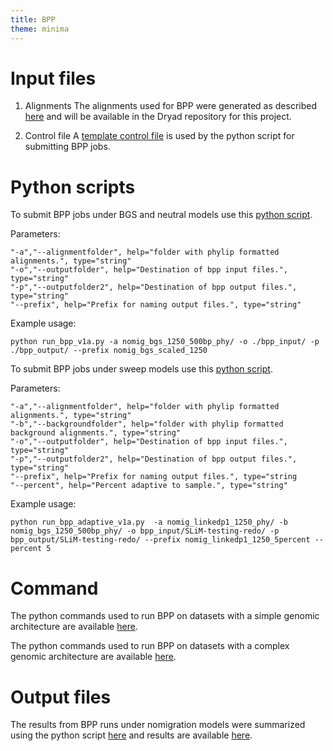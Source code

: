 ```yaml
---
title: BPP
theme: minima
---
```


# Input files

1. Alignments 
    The alignments used for BPP were generated as described [here](https://github.com/meganlsmith/selectionandmigration/blob/main/docs/zF_alignments.md) and will be available in the Dryad repository for this project.

2. Control file
    A [template control file](https://github.com/meganlsmith/selectionandmigration/blob/main/scripts/bpp/A00_variable.bpp.ctl) is used by the python script for submitting BPP jobs.


# Python scripts


To submit BPP jobs under BGS and neutral models use this [python script](https://github.com/meganlsmith/selectionandmigration/blob/main/scripts/python/bpp/run_bpp_v1a.py).

Parameters:
```
"-a","--alignmentfolder", help="folder with phylip formatted alignments.", type="string"
"-o","--outputfolder", help="Destination of bpp input files.", type="string"
"-p","--outputfolder2", help="Destination of bpp output files.", type="string"
"--prefix", help="Prefix for naming output files.", type="string"
```

Example usage:  
```
python run_bpp_v1a.py -a nomig_bgs_1250_500bp_phy/ -o ./bpp_input/ -p ./bpp_output/ --prefix nomig_bgs_scaled_1250
```

To submit BPP jobs under sweep models use this [python script](https://github.com/meganlsmith/selectionandmigration/blob/main/scripts/python/bpp/run_bpp_adaptive_v1a.py).

Parameters:
```
"-a","--alignmentfolder", help="folder with phylip formatted alignments.", type="string"
"-b","--backgroundfolder", help="folder with phylip formatted background alignments.", type="string"
"-o","--outputfolder", help="Destination of bpp input files.", type="string"
"-p","--outputfolder2", help="Destination of bpp output files.", type="string"
"--prefix", help="Prefix for naming output files.", type="string
"--percent", help="Percent adaptive to sample.", type="string"
```

Example usage:  
```
python run_bpp_adaptive_v1a.py  -a nomig_linkedp1_1250_phy/ -b nomig_bgs_1250_500bp_phy/ -o bpp_input/SLiM-testing-redo/ -p bpp_output/SLiM-testing-redo/ --prefix nomig_linkedp1_1250_5percent --percent 5
```

# Command

The python commands used to run BPP on datasets with a simple genomic architecture are available [here](https://github.com/meganlsmith/selectionandmigration/blob/main/scripts/bpp/simple_bpp.sh).

The python commands used to run BPP on datasets with a complex genomic architecture are available [here](https://github.com/meganlsmith/selectionandmigration/blob/main/scripts/bpp/complex_bpp.sh).

# Output files

The results from BPP runs under nomigration models were summarized using the python script [here](https://github.com/meganlsmith/selectionandmigration/blob/main/scripts/python/bpp/process_results.py) and results are available [here](https://github.com/meganlsmith/selectionandmigration/blob/main/results/bpp/all_results.csv).

